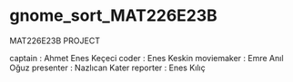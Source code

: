 # gnome_sort_MAT226E23B
MAT226E23B PROJECT

captain    : Ahmet Enes Keçeci
coder      : Enes Keskin
moviemaker : Emre Anıl Oğuz
presenter  : Nazlıcan Kater
reporter   : Enes Kılıç
